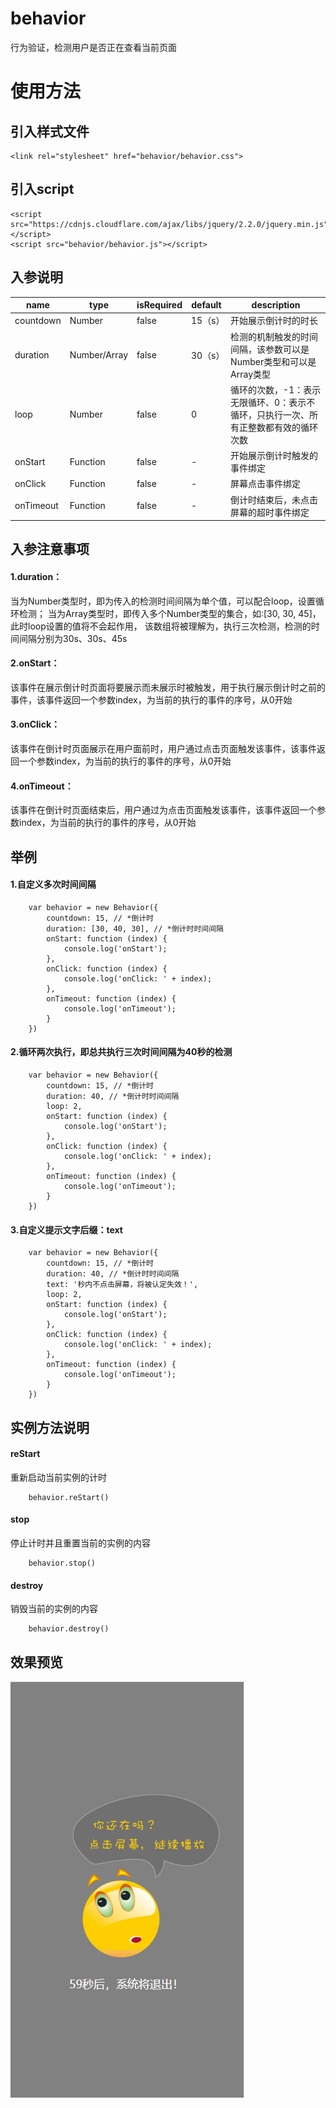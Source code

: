 # behavior
行为验证，检测用户是否正在查看当前页面
# 使用方法
## 引入样式文件
``` key
<link rel="stylesheet" href="behavior/behavior.css">
```
## 引入script
``` key
<script src="https://cdnjs.cloudflare.com/ajax/libs/jquery/2.2.0/jquery.min.js"></script>
<script src="behavior/behavior.js"></script>
```
## 入参说明

| name | type | isRequired | default | description |
| ------ | ------ | ------ | ------ | ------ |
| countdown | Number | false | 15（s） | 开始展示倒计时的时长 |
| duration | Number/Array<Number> | false | 30（s） | 检测的机制触发的时间间隔，该参数可以是Number类型和可以是Array类型 |
| loop | Number | false | 0 | 循环的次数，-1：表示无限循环、0：表示不循环，只执行一次、所有正整数都有效的循环次数 |
| onStart | Function | false | - | 开始展示倒计时触发的事件绑定 |
| onClick | Function | false | - | 屏幕点击事件绑定 |
| onTimeout | Function | false | - | 倒计时结束后，未点击屏幕的超时事件绑定 |
## 入参注意事项
#### 1.duration：
当为Number类型时，即为传入的检测时间间隔为单个值，可以配合loop，设置循环检测；
当为Array类型时，即传入多个Number类型的集合，如:[30, 30, 45]，此时loop设置的值将不会起作用，
该数组将被理解为，执行三次检测，检测的时间间隔分别为30s、30s、45s
#### 2.onStart：
该事件在展示倒计时页面将要展示而未展示时被触发，用于执行展示倒计时之前的事件，该事件返回一个参数index，为当前的执行的事件的序号，从0开始
#### 3.onClick：
该事件在倒计时页面展示在用户面前时，用户通过点击页面触发该事件，该事件返回一个参数index，为当前的执行的事件的序号，从0开始
#### 4.onTimeout：
该事件在倒计时页面结束后，用户通过为点击页面触发该事件，该事件返回一个参数index，为当前的执行的事件的序号，从0开始

## 举例
#### 1.自定义多次时间间隔
``` key
    var behavior = new Behavior({
        countdown: 15, // *倒计时
        duration: [30, 40, 30], // *倒计时时间间隔
        onStart: function (index) {
            console.log('onStart');
        },
        onClick: function (index) {
            console.log('onClick: ' + index);
        },
        onTimeout: function (index) {
            console.log('onTimeout');
        }
    })
```
#### 2.循环两次执行，即总共执行三次时间间隔为40秒的检测
``` key
    var behavior = new Behavior({
        countdown: 15, // *倒计时
        duration: 40, // *倒计时时间间隔
        loop: 2,
        onStart: function (index) {
            console.log('onStart');
        },
        onClick: function (index) {
            console.log('onClick: ' + index);
        },
        onTimeout: function (index) {
            console.log('onTimeout');
        }
    })
```
#### 3.自定义提示文字后缀：text
``` key
    var behavior = new Behavior({
        countdown: 15, // *倒计时
        duration: 40, // *倒计时时间间隔
        text: '秒内不点击屏幕，将被认定失效！',
        loop: 2,
        onStart: function (index) {
            console.log('onStart');
        },
        onClick: function (index) {
            console.log('onClick: ' + index);
        },
        onTimeout: function (index) {
            console.log('onTimeout');
        }
    })
```
## 实例方法说明
#### reStart
重新启动当前实例的计时
``` key
    behavior.reStart()
```
#### stop
停止计时并且重置当前的实例的内容
``` key
    behavior.stop()
```
#### destroy
销毁当前的实例的内容
``` key
    behavior.destroy()
```

## 效果预览
![image](https://github.com/super-Sun/fileSource/blob/master/behavior_show.png)
